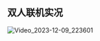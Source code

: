 ## 双人联机实况
![Video_2023-12-09_223601](https://github.com/payI0ad/play/assets/142381350/749cbd32-3d04-47ba-8baf-7b809a9cc217)
